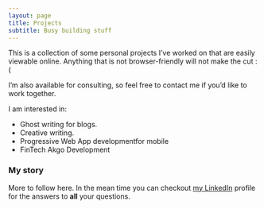 ```yaml
---
layout: page
title: Projects
subtitle: Busy building stuff 
---
```


This is a collection of some personal projects I’ve worked on that are easily viewable online. Anything that is not browser-friendly will not make the cut :(

I’m also available for consulting, so feel free to contact me if you’d like to work together.

I am interested in:  

- Ghost writing for blogs. 
- Creative writing. 
- Progressive Web App developmentfor mobile
- FinTech Akgo Development

### My story

More to follow here. In the mean time you can checkout [my LinkedIn](https://www.linkedin.com/in/syedpeer) profile for the answers to **all** your questions.
